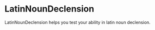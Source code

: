 LatinNounDeclension
===================

LatinNounDeclension helps you test your ability in latin noun declension.

